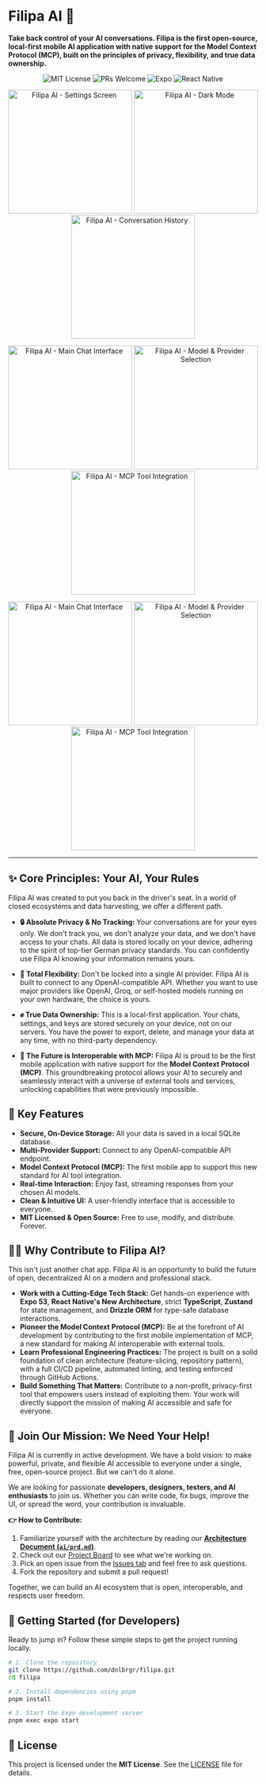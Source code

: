 # Filipa AI 🤖

**Take back control of your AI conversations. Filipa is the first open-source, local-first mobile AI application with native support for the Model Context Protocol (MCP), built on the principles of privacy, flexibility, and true data ownership.**

<p align="center">
  <img alt="MIT License" src="https://img.shields.io/badge/License-MIT-blue.svg"/>
  <img alt="PRs Welcome" src="https://img.shields.io/badge/PRs-welcome-brightgreen.svg"/>
  <img alt="Expo" src="https://img.shields.io/badge/expo-51-purple"/>
  <img alt="React Native" src="https://img.shields.io/badge/react--native-0.79-blue"/>
</p>

<p align="center">
  <img src="assets/images/screenshots/Screenshot 2025-06-15 at 13.23.42.png" width="250" alt="Filipa AI - Settings Screen" />
  <img src="assets/images/screenshots/Screenshot 2025-06-15 at 13.23.51.png" width="250" alt="Filipa AI - Dark Mode" />
  <img src="assets/images/screenshots/Screenshot 2025-06-15 at 13.24.08.png" width="250" alt="Filipa AI - Conversation History" />
</p>
<p align="center">
  <img src="assets/images/screenshots/Screenshot 2025-06-15 at 13.24.01.png" width="250" alt="Filipa AI - Main Chat Interface" />
  <img src="assets/images/screenshots/Screenshot 2025-06-15 at 13.24.14.png" width="250" alt="Filipa AI - Model & Provider Selection" />
  <img src="assets/images/screenshots/Screenshot 2025-06-15 at 13.24.23.png" width="250" alt="Filipa AI - MCP Tool Integration" />
</p>
<p align="center">
  <img src="assets/images/screenshots/Screenshot 2025-06-15 at 14.20.04.png" width="250" alt="Filipa AI - Main Chat Interface" />
  <img src="assets/images/screenshots/Screenshot 2025-06-15 at 14.29.34.png" width="250" alt="Filipa AI - Model & Provider Selection" />
  <img src="assets/images/screenshots/Screenshot 2025-06-15 at 13.30.17.png" width="250" alt="Filipa AI - MCP Tool Integration" />
</p>

---

## ✨ Core Principles: Your AI, Your Rules

Filipa AI was created to put you back in the driver's seat. In a world of closed ecosystems and data harvesting, we offer a different path.

-   **🔒 Absolute Privacy & No Tracking:** Your conversations are for your eyes only. We don't track you, we don't analyze your data, and we don't have access to your chats. All data is stored locally on your device, adhering to the spirit of top-tier German privacy standards. You can confidently use Filipa AI knowing your information remains yours.

-   **🚀 Total Flexibility:** Don't be locked into a single AI provider. Filipa AI is built to connect to any OpenAI-compatible API. Whether you want to use major providers like OpenAI, Groq, or self-hosted models running on your own hardware, the choice is yours.

-   **✊ True Data Ownership:** This is a local-first application. Your chats, settings, and keys are stored securely on your device, not on our servers. You have the power to export, delete, and manage your data at any time, with no third-party dependency.

-   **🔌 The Future is Interoperable with MCP:** Filipa AI is proud to be the first mobile application with native support for the **Model Context Protocol (MCP)**. This groundbreaking protocol allows your AI to securely and seamlessly interact with a universe of external tools and services, unlocking capabilities that were previously impossible.

## 🌟 Key Features

-   **Secure, On-Device Storage:** All your data is saved in a local SQLite database.
-   **Multi-Provider Support:** Connect to any OpenAI-compatible API endpoint.
-   **Model Context Protocol (MCP):** The first mobile app to support this new standard for AI tool integration.
-   **Real-time Interaction:** Enjoy fast, streaming responses from your chosen AI models.
-   **Clean & Intuitive UI:** A user-friendly interface that is accessible to everyone.
-   **MIT Licensed & Open Source:** Free to use, modify, and distribute. Forever.

## 🧑‍💻 Why Contribute to Filipa AI?

This isn't just another chat app. Filipa AI is an opportunity to build the future of open, decentralized AI on a modern and professional stack.

-   **Work with a Cutting-Edge Tech Stack:** Get hands-on experience with **Expo 53**, **React Native's New Architecture**, strict **TypeScript**, **Zustand** for state management, and **Drizzle ORM** for type-safe database interactions.
-   **Pioneer the Model Context Protocol (MCP):** Be at the forefront of AI development by contributing to the first mobile implementation of MCP, a new standard for making AI interoperable with external tools.
-   **Learn Professional Engineering Practices:** The project is built on a solid foundation of clean architecture (feature-slicing, repository pattern), with a full CI/CD pipeline, automated linting, and testing enforced through GitHub Actions.
-   **Build Something That Matters:** Contribute to a non-profit, privacy-first tool that empowers users instead of exploiting them. Your work will directly support the mission of making AI accessible and safe for everyone.

## 🌱 Join Our Mission: We Need Your Help!

Filipa AI is currently in active development. We have a bold vision: to make powerful, private, and flexible AI accessible to everyone under a single, free, open-source project. But we can't do it alone.

We are looking for passionate **developers, designers, testers, and AI enthusiasts** to join us. Whether you can write code, fix bugs, improve the UI, or spread the word, your contribution is invaluable.

**👉 How to Contribute:**
1.  Familiarize yourself with the architecture by reading our **[Architecture Document (`ai/prd.md`)](./ai/prd.md)**.
2.  Check out our [Project Board](https://github.com/users/BeMoreDifferent/projects/1) to see what we're working on.
3.  Pick an open issue from the [Issues tab](https://github.com/BeMoreDifferent/filipa/issues) and feel free to ask questions.
4.  Fork the repository and submit a pull request!

Together, we can build an AI ecosystem that is open, interoperable, and respects user freedom.

## 🚀 Getting Started (for Developers)

Ready to jump in? Follow these simple steps to get the project running locally.

```bash
# 1. Clone the repository
git clone https://github.com/dnlbrgr/filipa.git
cd filipa

# 2. Install dependencies using pnpm
pnpm install

# 3. Start the Expo development server
pnpm exec expo start
```

## 📜 License

This project is licensed under the **MIT License**. See the [LICENSE](LICENSE) file for details. 